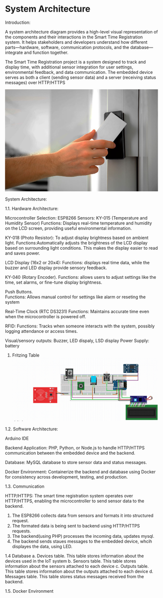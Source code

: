 # System Architecture

Introduction:

A system architecture diagram provides a high-level visual representation of the components and their interactions in the Smart Time Registration system. It helps stakeholders and developers understand how different parts—hardware, software, communication protocols, and the database—integrate and function together. 

The Smart Time Registration project is a system designed to track and display time, with additional sensor integration for user settings, environmental feedback, and data communication. The embedded device serves as both a client (sending sensor data) and a server (receiving status messages) over HTTP/HTTPS

![Devices Table](docs/assets/Image.jpg)


System Architecture:


1.1. Hardware Architecture:

Microcontroller Selection: ESP8266 
Sensors: 
KY-015 (Temperature and Humidity Sensor)
Functions:  Displays real-time temperature and humidity on the LCD screen, providing useful environmental information.

KY-018 (Photo Resistor): To adjust display brightness based on ambient light.
Functions:Automatically adjusts the brightness of the LCD display based on surrounding light conditions. This makes the display easier to read and saves power.

LCD Display (16x2 or 20x4):
Functions: displays real time data, while the buzzer and LED display provide sensory feedback.

KY-040 (Rotary Encoder).
Functions: allows users to adjust settings like the time, set alarms, or fine-tune display brightness.

Push Buttons.  
Functions: Allows manual control for settings like alarm or reseting the system

Real-Time Clock (RTC DS3231)
Functions: Maintains accurate time even when the microcontroller is powered off.

RFID: 
Functions:  Tracks when someone interacts with the system, possibly logging attendance or access times.

Visual/sensory outputs: Buzzer, LED dispaly, LSD display 
Power Supply:  battery 


1. Fritzing Table 
![fritzing Table](docs/assets/fritzing.jpg)



1.2. Software Architecture:

Arduino IDE

Backend Application:  PHP, Python, or Node.js to handle HTTP/HTTPS communication between the embedded device and the backend.

Database: MySQL  database to store sensor data and status messages.

Docker Environment: Containerize the backend and database using Docker for consistency across development, testing, and production.

1.3. Communication 

HTTP/HTTPS: 
The smart time registration system operates  over HTTP/HTTPS, enabling the microcontroller to send sensor data to the backend. 
1. The ESP8266 collects data from sensors and formats it into structured request.
2. The formated data is being sent to backend using HTTP/HTTPS requests.
3. The backend(using PHP) processes the incoming data, updates mysql.
4. The backend sends staues messages to the embedded device, whcih displayes the data, using LED. 


1.4 Database
a. Devices table. This table stores information about the devices used in the IoT system
b. Sensors table. This table stores information about the sensors attached to each device
c. Outputs table. This table stores information about the outputs attached to each device
d. Messages table. This table stores status messages received from the backend.


1.5. Docker Environment



